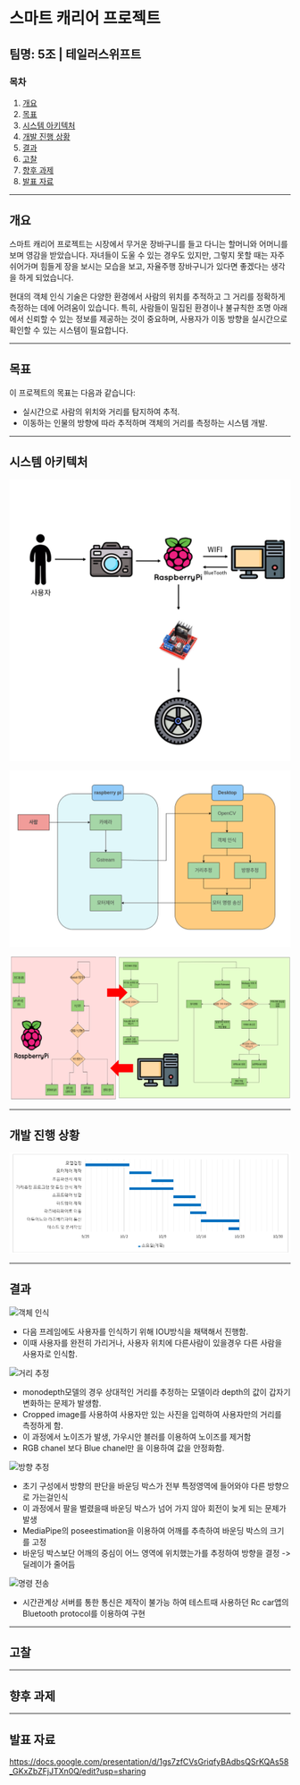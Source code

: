 # 스마트 캐리어 프로젝트

## 팀명: 5조 | 테일러스위프트

### 목차
1. [개요](#개요)
2. [목표](#목표)
3. [시스템 아키텍처](#시스템-아키텍처)
4. [개발 진행 상황](#개발-진행-상황)
5. [결과](#결과)
6. [고찰](#고찰)
7. [향후 과제](#향후-과제)
8. [발표 자료](#발표-자료)
---

## 개요
스마트 캐리어 프로젝트는 시장에서 무거운 장바구니를 들고 다니는 할머니와 어머니를 보며 영감을 받았습니다. 자녀들이 도울 수 있는 경우도 있지만, 그렇지 못할 때는 자주 쉬어가며 힘들게 장을 보시는 모습을 보고, 자율주행 장바구니가 있다면 좋겠다는 생각을 하게 되었습니다.

현대의 객체 인식 기술은 다양한 환경에서 사람의 위치를 추적하고 그 거리를 정확하게 측정하는 데에 어려움이 있습니다. 특히, 사람들이 밀집된 환경이나 불규칙한 조명 아래에서 신뢰할 수 있는 정보를 제공하는 것이 중요하며, 사용자가 이동 방향을 실시간으로 확인할 수 있는 시스템이 필요합니다.

---

## 목표
이 프로젝트의 목표는 다음과 같습니다:

- 실시간으로 사람의 위치와 거리를 탐지하여 추적.
- 이동하는 인물의 방향에 따라 추적하며 객체의 거리를 측정하는 시스템 개발.

---

## 시스템 아키텍처

![아키텍쳐](images/아키텍쳐.png)

![구성도](images/구성도.png)

![flowchart](images/flow_chart.drawio.png)

---

## 개발 진행 상황

![간트차트](images/ganttchart.png)

---

## 결과

![객체 인식](images/Object_Detection.gif)
- 다음 프레임에도 사용자를 인식하기 위해 IOU방식을 채택해서 진행함.
- 이때 사용자를 완전히 가리거나, 사용자 위치에 다른사람이 있을경우 다른 사람을 사용자로 인식함.

![거리 추정](images/Depth_Estimaion.gif)
- monodepth모델의 경우 상대적인 거리를 추정하는 모델이라 depth의 값이 갑자기 변화하는 문제가 발생함.
- Cropped image를 사용하여 사용자만 있는 사진을 입력하여 사용자만의 거리를 측정하게 함.
- 이 과정에서 노이즈가 발생, 가우시안 블러를 이용하여 노이즈를 제거함
- RGB chanel 보다 Blue chanel만 을 이용하여 값을 안정화함.

![방향 추정](images/Direction_Estimation.gif)
- 초기 구성에서 방향의 판단을 바운딩 박스가 전부 특정영역에 들어와야 다른 방향으로 가는걸인식
- 이 과정에서 팔을 벌렸을때 바운딩 박스가 넘어 가지 않아 회전이 늦게 되는 문제가 발생
- MediaPipe의 poseestimation을 이용하여 어깨를 추측하여 바운딩 박스의 크기를 고정
- 바운딩 박스보단 어깨의 중심이 어느 영역에 위치했는가를 추정하여 방향을 결정 -> 딜레이가 줄어듬

![명령 전송](images/Forward_and_Stop.gif)
- 시간관계상 서버를 통한 통신은 제작이 불가능 하여 테스트때 사용하던 Rc car앱의 Bluetooth protocol를 이용하여 구현

---

## 고찰

---

## 향후 과제

---
## 발표 자료
https://docs.google.com/presentation/d/1gs7zfCVsGriqfyBAdbsQSrKQAs58_GKxZbZFjJTXn0Q/edit?usp=sharing


